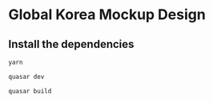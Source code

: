 # Global Korea Mockup Design


## Install the dependencies
```bash
yarn
```

```bash
quasar dev
```

```bash
quasar build
```

